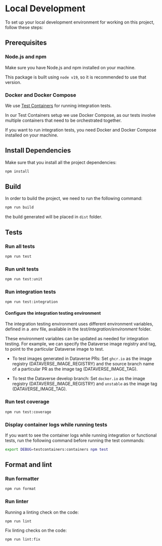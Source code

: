 # Local Development

To set up your local development environment for working on this project, follow these steps:

## Prerequisites

### Node.js and npm

Make sure you have Node.js and npm installed on your machine.

This package is built using `node v19`, so it is recommended to use that version.

### Docker and Docker Compose

We use [Test Containers](https://github.com/testcontainers/testcontainers-node) for running integration tests.

In our Test Containers setup we use Docker Compose, as our tests involve multiple containers that need to be orchestrated together.

If you want to run integration tests, you need Docker and Docker Compose installed on your machine.

## Install Dependencies

Make sure that you install all the project dependencies:

```bash
npm install
```

## Build

In order to build the project, we need to run the following command:

```bash
npm run build
```

the build generated will be placed in `dist` folder.

## Tests

### Run all tests

```bash
npm run test
```

### Run unit tests

```bash
npm run test:unit
```

### Run integration tests

```bash
npm run test:integration
```

#### Configure the integration testing environment

The integration testing environment uses different environment variables, defined in a .env file, available in the _test/integration/environment_ folder.

These environment variables can be updated as needed for integration testing. For example, we can specify the Dataverse image registry and tag, to point to the particular Dataverse image to test.

- To test images generated in Dataverse PRs: Set `ghcr.io` as the image registry (DATAVERSE_IMAGE_REGISTRY) and the source branch name of a particular PR as the image tag (DATAVERSE_IMAGE_TAG).

- To test the Dataverse develop branch: Set `docker.io` as the image registry (DATAVERSE_IMAGE_REGISTRY) and `unstable` as the image tag (DATAVERSE_IMAGE_TAG).

### Run test coverage

```bash
npm run test:coverage
```

### Display container logs while running tests

If you want to see the container logs while running integration or functional tests, run the following command before running the test commands:

```bash
export DEBUG=testcontainers:containers npm test
```

## Format and lint

### Run formatter

```bash
npm run format
```

### Run linter

Running a linting check on the code:

```bash
npm run lint
```

Fix linting checks on the code:

```bash
npm run lint:fix
```

